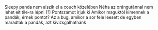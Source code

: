 Sleepy panda nem alszik el a couch közelében
Néha az orángutánnal nem lehet eit tile-ra lépni (?)
Pontszámot írjuk ki
Amikor maguktól kimennek a pandák, érnek pontot?
Az a bug, amikor a sor fele leesett de egyben maradtak a pandák, azt kivizsgálhatnánk
